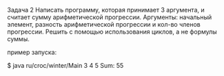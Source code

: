 Задача 2
Написать программу, которая принимает 3 аргумента, и считает сумму арифметической прогрессии.
Аргументы: начальный элемент, разность арифметической прогрессии и кол-во членов прогрессии.
Решить с помощью использования циклов, а не формулы суммы.
 
пример запуска:
 
$ java ru/croc/winter/Main 3 4 5
Sum: 55

